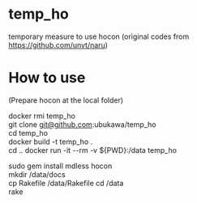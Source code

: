 # temp_ho
temporary measure to use hocon (original codes from https://github.com/unvt/naru)

# How to use
(Prepare hocon at the local folder)

docker rmi temp_ho  
git clone git@github.com:ubukawa/temp_ho  
cd temp_ho  
docker build -t temp_ho .  
cd .. 
docker run -it --rm -v ${PWD}:/data temp_ho  
 

sudo gem install mdless hocon  
mkdir /data/docs  
cp Rakefile /data/Rakefile
cd /data    
rake    
